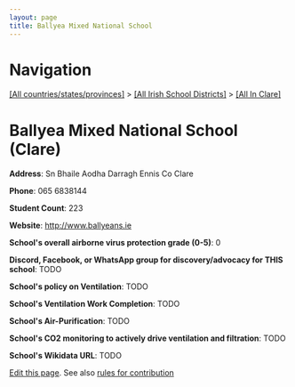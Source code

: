 ```yaml
---
layout: page
title: Ballyea Mixed National School
---
```

# Navigation

[[All countries/states/provinces]](../../..) > [[All Irish School Districts]](../..) > [[All In Clare]](..)

# Ballyea Mixed National School (Clare)

**Address**: Sn Bhaile Aodha Darragh Ennis Co Clare

**Phone**: 065 6838144

**Student Count**: 223

**Website**: <http://www.ballyeans.ie>

**School's overall airborne virus protection grade (0-5)**: 0

**Discord, Facebook, or WhatsApp group for discovery/advocacy for THIS school**: TODO

**School's policy on Ventilation**: TODO

**School's Ventilation Work Completion**: TODO

**School's Air-Purification**: TODO

**School's CO2 monitoring to actively drive ventilation and filtration**: TODO

**School's Wikidata URL**: TODO


[Edit this page](https://github.com/ventilate-schools/Ireland/edit/main/./Clare/Ballyea_Mixed_National_School.md). See also [rules for contribution](../../../contribution-rules/)
